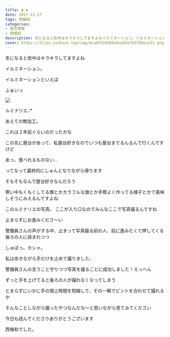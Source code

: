 ```yaml
---
title: ✱︎ ✱︎
date: 2017-12-27
tags: 西條和
categories: 
- 成员博客
- 西條和
description: 冬になると街中はキラキラしてますよねイルミネーション。イルミネーションといえばふぁいっルミナリエ.:*あえての無加工。...
cover: https://files.zzzhxxx.top/img/ecab932d560a5aa63a76376bece31.png 
---
```







冬になると街中はキラキラしてますよね


イルミネーション。






イルミネーションといえば






ふぁいっ


![](https://files.zzzhxxx.top/img/ecab932d560a5aa63a76376bece31.png)





ルミナリエ.:*






あえての無加工。





これは２年前ぐらいのだったかな











この先に屋台があって、私屋台好きなのでいつも屋台までるんるんで行くんですけど



あっ、食べれるものない…






ってなって最終的にしゅんとなりながら帰ります









そもそもなんで屋台好きなんだろう






寒い中もくもくしてる煙とかカラフルな旗とか手際よく作ってる様子とかで美味しそうにみえるんですよね














このルミナリエの写真。
ここが入り口なのでみんなここで写真撮るんですね






止まらずにお進みくださ〜い





警備員さんの声がする中、止まって写真撮る前の人、前に進みたくて押してくる後ろの人に挟まれつつ










しゅぱっ。カシャ。






私は歩きながら手だけを止めて撮りました、






警備員さんの言うこと守りつつ写真を撮ることに成功しました！えっへん






ずっと手を上げてると後ろの人が撮れなくなってしまう





とまらずにいかに手の頭上時間を短縮して、その一瞬でピントを合わせて撮れるか








そんなことしながら撮ったやつなんだな〜と思いながら見てみてください










今日も読んでくださりありがとうございます



西條和でした。


